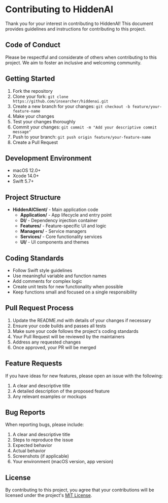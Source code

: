 # Contributing to HiddenAI

Thank you for your interest in contributing to HiddenAI! This document provides guidelines and instructions for contributing to this project.

## Code of Conduct

Please be respectful and considerate of others when contributing to this project. We aim to foster an inclusive and welcoming community.

## Getting Started

1. Fork the repository
2. Clone your fork: `git clone https://github.com/insearcher/hiddenai.git`
3. Create a new branch for your changes: `git checkout -b feature/your-feature-name`
4. Make your changes
5. Test your changes thoroughly
6. Commit your changes: `git commit -m "Add your descriptive commit message"`
7. Push to your branch: `git push origin feature/your-feature-name`
8. Create a Pull Request

## Development Environment

- macOS 12.0+
- Xcode 14.0+
- Swift 5.7+

## Project Structure

- **HiddenAIClient/** - Main application code
  - **Application/** - App lifecycle and entry point
  - **DI/** - Dependency injection container
  - **Features/** - Feature-specific UI and logic
  - **Managers/** - Service managers
  - **Services/** - Core functionality services
  - **UI/** - UI components and themes

## Coding Standards

- Follow Swift style guidelines
- Use meaningful variable and function names
- Add comments for complex logic
- Create unit tests for new functionality when possible
- Keep functions small and focused on a single responsibility

## Pull Request Process

1. Update the README.md with details of your changes if necessary
2. Ensure your code builds and passes all tests
3. Make sure your code follows the project's coding standards
4. Your Pull Request will be reviewed by the maintainers
5. Address any requested changes
6. Once approved, your PR will be merged

## Feature Requests

If you have ideas for new features, please open an issue with the following:

1. A clear and descriptive title
2. A detailed description of the proposed feature
3. Any relevant examples or mockups

## Bug Reports

When reporting bugs, please include:

1. A clear and descriptive title
2. Steps to reproduce the issue
3. Expected behavior
4. Actual behavior
5. Screenshots (if applicable)
6. Your environment (macOS version, app version)

## License

By contributing to this project, you agree that your contributions will be licensed under the project's [MIT License](LICENSE.md).
